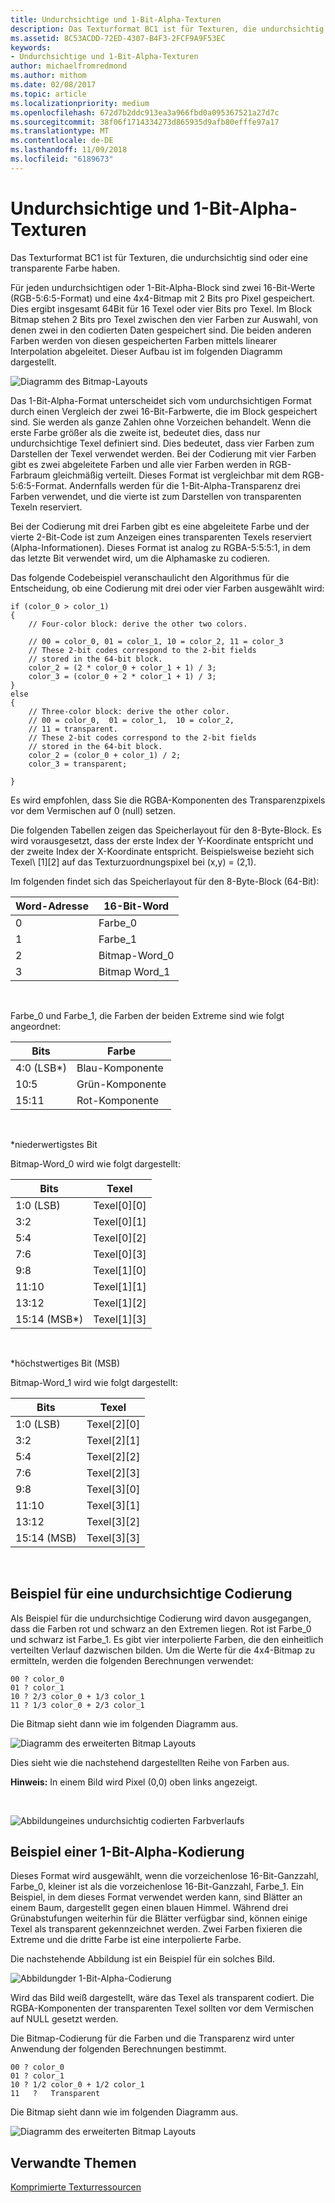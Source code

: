 ```yaml
---
title: Undurchsichtige und 1-Bit-Alpha-Texturen
description: Das Texturformat BC1 ist für Texturen, die undurchsichtig sind oder eine transparente Farbe haben.
ms.assetid: 8C53ACDD-72ED-4307-B4F3-2FCF9A9F53EC
keywords:
- Undurchsichtige und 1-Bit-Alpha-Texturen
author: michaelfromredmond
ms.author: mithom
ms.date: 02/08/2017
ms.topic: article
ms.localizationpriority: medium
ms.openlocfilehash: 672d7b2ddc913ea3a966fbd0a095367521a27d7c
ms.sourcegitcommit: 38f06f1714334273d865935d9afb80efffe97a17
ms.translationtype: MT
ms.contentlocale: de-DE
ms.lasthandoff: 11/09/2018
ms.locfileid: "6189673"
---
```

# <a name="span-iddirect3dconceptsopaqueand1-bitalphatexturesspanopaque-and-1-bit-alpha-textures"></a><span id="direct3dconcepts.opaque_and_1-bit_alpha_textures"></span>Undurchsichtige und 1-Bit-Alpha-Texturen


Das Texturformat BC1 ist für Texturen, die undurchsichtig sind oder eine transparente Farbe haben.

Für jeden undurchsichtigen oder 1-Bit-Alpha-Block sind zwei 16-Bit-Werte (RGB-5:6:5-Format) und eine 4x4-Bitmap mit 2 Bits pro Pixel gespeichert. Dies ergibt insgesamt 64Bit für 16 Texel oder vier Bits pro Texel. Im Block Bitmap stehen 2 Bits pro Texel zwischen den vier Farben zur Auswahl, von denen zwei in den codierten Daten gespeichert sind. Die beiden anderen Farben werden von diesen gespeicherten Farben mittels linearer Interpolation abgeleitet. Dieser Aufbau ist im folgenden Diagramm dargestellt.

![Diagramm des Bitmap-Layouts](images/colors1.png)

Das 1-Bit-Alpha-Format unterscheidet sich vom undurchsichtigen Format durch einen Vergleich der zwei 16-Bit-Farbwerte, die im Block gespeichert sind. Sie werden als ganze Zahlen ohne Vorzeichen behandelt. Wenn die erste Farbe größer als die zweite ist, bedeutet dies, dass nur undurchsichtige Texel definiert sind. Dies bedeutet, dass vier Farben zum Darstellen der Texel verwendet werden. Bei der Codierung mit vier Farben gibt es zwei abgeleitete Farben und alle vier Farben werden in RGB-Farbraum gleichmäßig verteilt. Dieses Format ist vergleichbar mit dem RGB-5:6:5-Format. Andernfalls werden für die 1-Bit-Alpha-Transparenz drei Farben verwendet, und die vierte ist zum Darstellen von transparenten Texeln reserviert.

Bei der Codierung mit drei Farben gibt es eine abgeleitete Farbe und der vierte 2-Bit-Code ist zum Anzeigen eines transparenten Texels reserviert (Alpha-Informationen). Dieses Format ist analog zu RGBA-5:5:5:1, in dem das letzte Bit verwendet wird, um die Alphamaske zu codieren.

Das folgende Codebeispiel veranschaulicht den Algorithmus für die Entscheidung, ob eine Codierung mit drei oder vier Farben ausgewählt wird:

```
if (color_0 > color_1) 
{
    // Four-color block: derive the other two colors. 
    
    // 00 = color_0, 01 = color_1, 10 = color_2, 11 = color_3
    // These 2-bit codes correspond to the 2-bit fields 
    // stored in the 64-bit block.
    color_2 = (2 * color_0 + color_1 + 1) / 3;
    color_3 = (color_0 + 2 * color_1 + 1) / 3;
}    
else
{ 
    // Three-color block: derive the other color.
    // 00 = color_0,  01 = color_1,  10 = color_2,  
    // 11 = transparent.
    // These 2-bit codes correspond to the 2-bit fields 
    // stored in the 64-bit block. 
    color_2 = (color_0 + color_1) / 2;    
    color_3 = transparent;    

}
```

Es wird empfohlen, dass Sie die RGBA-Komponenten des Transparenzpixels vor dem Vermischen auf 0 (null) setzen.

Die folgenden Tabellen zeigen das Speicherlayout für den 8-Byte-Block. Es wird vorausgesetzt, dass der erste Index der Y-Koordinate entspricht und der zweite Index der X-Koordinate entspricht. Beispielsweise bezieht sich Texel\ [1\]\[2\] auf das Texturzuordnungspixel bei (x,y) = (2,1).

Im folgenden findet sich das Speicherlayout für den 8-Byte-Block (64-Bit):

| Word-Adresse | 16-Bit-Word    |
|--------------|----------------|
| 0            | Farbe\_0       |
| 1            | Farbe\_1       |
| 2            | Bitmap-Word\_0 |
| 3            | Bitmap Word\_1 |

 

Farbe\_0 und Farbe\_1, die Farben der beiden Extreme sind wie folgt angeordnet:

| Bits        | Farbe                 |
|-------------|-----------------------|
| 4:0 (LSB\*) | Blau-Komponente  |
| 10:5        | Grün-Komponente |
| 15:11       | Rot-Komponente   |

 

\*niederwertigstes Bit

Bitmap-Word\_0 wird wie folgt dargestellt:

| Bits          | Texel           |
|---------------|-----------------|
| 1:0 (LSB)     | Texel\[0\]\[0\] |
| 3:2           | Texel\[0\]\[1\] |
| 5:4           | Texel\[0\]\[2\] |
| 7:6           | Texel\[0\]\[3\] |
| 9:8           | Texel\[1\]\[0\] |
| 11:10         | Texel\[1\]\[1\] |
| 13:12         | Texel\[1\]\[2\] |
| 15:14 (MSB\*) | Texel\[1\]\[3\] |

 

\*höchstwertiges Bit (MSB)

Bitmap-Word\_1 wird wie folgt dargestellt:

| Bits        | Texel           |
|-------------|-----------------|
| 1:0 (LSB)   | Texel\[2\]\[0\] |
| 3:2         | Texel\[2\]\[1\] |
| 5:4         | Texel\[2\]\[2\] |
| 7:6         | Texel\[2\]\[3\] |
| 9:8         | Texel\[3\]\[0\] |
| 11:10       | Texel\[3\]\[1\] |
| 13:12       | Texel\[3\]\[2\] |
| 15:14 (MSB) | Texel\[3\]\[3\] |

 

## <a name="span-idexampleofopaquecolorencodingspanspan-idexampleofopaquecolorencodingspanspan-idexampleofopaquecolorencodingspanexample-of-opaque-color-encoding"></a><span id="Example_of_Opaque_Color_Encoding"></span><span id="example_of_opaque_color_encoding"></span><span id="EXAMPLE_OF_OPAQUE_COLOR_ENCODING"></span>Beispiel für eine undurchsichtige Codierung


Als Beispiel für die undurchsichtige Codierung wird davon ausgegangen, dass die Farben rot und schwarz an den Extremen liegen. Rot ist Farbe\_0 und schwarz ist Farbe\_1. Es gibt vier interpolierte Farben, die den einheitlich verteilten Verlauf dazwischen bilden. Um die Werte für die 4x4-Bitmap zu ermitteln, werden die folgenden Berechnungen verwendet:

```
00 ? color_0
01 ? color_1
10 ? 2/3 color_0 + 1/3 color_1
11 ? 1/3 color_0 + 2/3 color_1
```

Die Bitmap sieht dann wie im folgenden Diagramm aus.

![Diagramm des erweiterten Bitmap Layouts](images/colors2.png)

Dies sieht wie die nachstehend dargestellten Reihe von Farben aus.

**Hinweis:**  In einem Bild wird Pixel (0,0) oben links angezeigt.

 

![Abbildungeines undurchsichtig codierten Farbverlaufs](images/redsquares.png)

## <a name="span-idexampleof1bitalphaencodingspanspan-idexampleof1bitalphaencodingspanspan-idexampleof1bitalphaencodingspanexample-of-1-bit-alpha-encoding"></a><span id="Example_of_1_Bit_Alpha_Encoding"></span><span id="example_of_1_bit_alpha_encoding"></span><span id="EXAMPLE_OF_1_BIT_ALPHA_ENCODING"></span>Beispiel einer 1-Bit-Alpha-Kodierung


Dieses Format wird ausgewählt, wenn die vorzeichenlose 16-Bit-Ganzzahl, Farbe\_0, kleiner ist als die vorzeichenlose 16-Bit-Ganzzahl, Farbe\_1. Ein Beispiel, in dem dieses Format verwendet werden kann, sind Blätter an einem Baum, dargestellt gegen einen blauen Himmel. Während drei Grünabstufungen weiterhin für die Blätter verfügbar sind, können einige Texel als transparent gekennzeichnet werden. Zwei Farben fixieren die Extreme und die dritte Farbe ist eine interpolierte Farbe.

Die nachstehende Abbildung ist ein Beispiel für ein solches Bild.

![Abbildungder 1-Bit-Alpha-Codierung](images/greenthing.png)

Wird das Bild weiß dargestellt, wäre das Texel als transparent codiert. Die RGBA-Komponenten der transparenten Texel sollten vor dem Vermischen auf NULL gesetzt werden.

Die Bitmap-Codierung für die Farben und die Transparenz wird unter Anwendung der folgenden Berechnungen bestimmt.

```
00 ? color_0
01 ? color_1
10 ? 1/2 color_0 + 1/2 color_1
11   ?   Transparent
```

Die Bitmap sieht dann wie im folgenden Diagramm aus.

![Diagramm des erweiterten Bitmap Layouts](images/colors3.png)

## <a name="span-idrelated-topicsspanrelated-topics"></a><span id="related-topics"></span>Verwandte Themen


[Komprimierte Texturressourcen](compressed-texture-resources.md)

 

 




